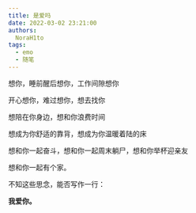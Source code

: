 ```yaml
---
title: 是爱吗
date: 2022-03-02 23:21:00
authors:
  NoraH1to
tags:
  - emo
  - 随笔
---
```

<!--truncate-->
想你，睡前醒后想你，工作间隙想你

开心想你，难过想你，想去找你

想陪在你身边，想和你浪费时间

想成为你舒适的靠背，想成为你温暖着陆的床

想和你一起奋斗，想和你一起周末躺尸，想和你举杯迎亲友

想和你一起有个家。

不知这些思念，能否写作一行：

**我爱你。**